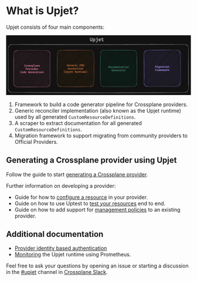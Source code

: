 <!--
SPDX-FileCopyrightText: 2023 The Crossplane Authors <https://crossplane.io>

SPDX-License-Identifier: CC-BY-4.0
-->

# What is Upjet?

Upjet consists of four main components:

![Upjet components](images/upjet-components.png)

1. Framework to build a code generator pipeline for Crossplane providers.
1. Generic reconciler implementation (also known as the Upjet runtime) used by
   all generated `CustomResourceDefinitions`.
1. A scraper to extract documentation for all generated
   `CustomResourceDefinitions`.
1. Migration framework to support migrating from community providers to Official
   Providers.

## Generating a Crossplane provider using Upjet

Follow the guide to start [generating a Crossplane
provider](generating-a-provider.md).

Further information on developing a provider:

- Guide for how to [configure a resource](configuring-a-resource.md) in your
provider.
- Guide on how to use Uptest to [test your resources](testing-with-uptest.md)
end to end.
- Guide on how to add support for
[management policies](adding-support-for-management-policies.md) to an existing
provider.

## Additional documentation

- [Provider identity based authentication](design-doc-provider-identity-based-auth.md)
- [Monitoring](monitoring.md) the Upjet runtime using Prometheus.

Feel free to ask your questions by opening an issue or starting a discussion in
the [#upjet](https://crossplane.slack.com/archives/C05T19TB729) channel in
[Crossplane Slack](https://slack.crossplane.io).
